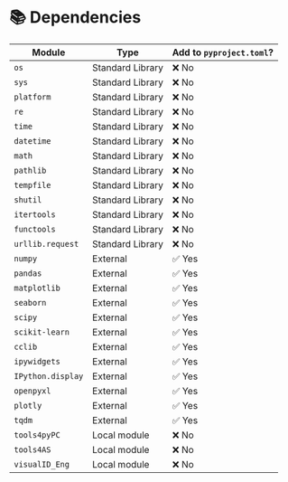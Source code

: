 # 📚 Dependencies

| Module | Type | Add to `pyproject.toml`? |
|--------|------|---------------------------|
| `os` | Standard Library | ❌ No |
| `sys` | Standard Library | ❌ No |
| `platform` | Standard Library | ❌ No |
| `re` | Standard Library | ❌ No |
| `time` | Standard Library | ❌ No |
| `datetime` | Standard Library | ❌ No |
| `math` | Standard Library | ❌ No |
| `pathlib` | Standard Library | ❌ No |
| `tempfile` | Standard Library | ❌ No |
| `shutil` | Standard Library | ❌ No |
| `itertools` | Standard Library | ❌ No |
| `functools` | Standard Library | ❌ No |
| `urllib.request` | Standard Library | ❌ No |
| `numpy` | External | ✅ Yes |
| `pandas` | External | ✅ Yes |
| `matplotlib` | External | ✅ Yes |
| `seaborn` | External | ✅ Yes |
| `scipy` | External | ✅ Yes |
| `scikit-learn` | External | ✅ Yes |
| `cclib` | External | ✅ Yes |
| `ipywidgets` | External | ✅ Yes |
| `IPython.display` | External | ✅ Yes |
| `openpyxl` | External | ✅ Yes |
| `plotly` | External | ✅ Yes |
| `tqdm` | External | ✅ Yes |
| `tools4pyPC` | Local module | ❌ No |
| `tools4AS` | Local module | ❌ No |
| `visualID_Eng` | Local module | ❌ No |
